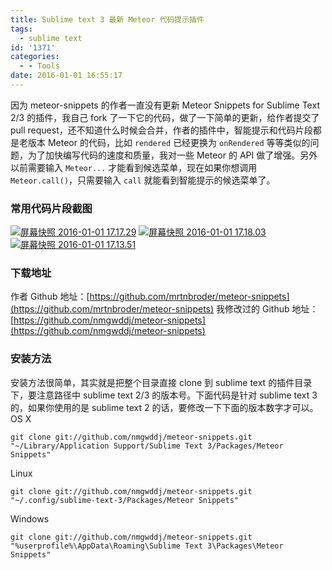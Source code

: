 ```yaml
---
title: Sublime text 3 最新 Meteor 代码提示插件
tags:
  - sublime text
id: '1371'
categories:
  - - Tools
date: 2016-01-01 16:55:17
---
```


因为 meteor-snippets 的作者一直没有更新 Meteor Snippets for Sublime Text 2/3 的插件，我自己 fork 了一下它的代码，做了一下简单的更新，给作者提交了 pull request，还不知道什么时候会合并，作者的插件中，智能提示和代码片段都是老版本 Meteor 的代码，比如 `rendered` 已经更换为 `onRendered` 等等类似的问题，为了加快编写代码的速度和质量，我对一些 Meteor 的 API 做了增强。另外以前需要输入 `Meteor...` 才能看到候选菜单，现在如果你想调用 `Meteor.call()`，只需要输入 `call` 就能看到智能提示的候选菜单了。
<!-- more -->
### 常用代码片段截图

[![屏幕快照 2016-01-01 17.17.29](http://www.mycode.net.cn/wp-content/uploads/2016/01/屏幕快照-2016-01-01-17.17.29-300x44.png)](http://www.mycode.net.cn/wp-content/uploads/2016/01/屏幕快照-2016-01-01-17.17.29.png) [![屏幕快照 2016-01-01 17.18.03](http://www.mycode.net.cn/wp-content/uploads/2016/01/屏幕快照-2016-01-01-17.18.03-300x85.png)](http://www.mycode.net.cn/wp-content/uploads/2016/01/屏幕快照-2016-01-01-17.18.03.png) [![屏幕快照 2016-01-01 17.13.51](http://www.mycode.net.cn/wp-content/uploads/2016/01/屏幕快照-2016-01-01-17.13.51-801x1024.png)](http://www.mycode.net.cn/wp-content/uploads/2016/01/屏幕快照-2016-01-01-17.13.51.png)

### 下载地址

作者 Github 地址：[https://github.com/mrtnbroder/meteor-snippets](https://github.com/mrtnbroder/meteor-snippets) 我修改过的 Github 地址：[https://github.com/nmgwddj/meteor-snippets](https://github.com/nmgwddj/meteor-snippets)

### 安装方法

安装方法很简单，其实就是把整个目录直接 clone 到 sublime text 的插件目录下，要注意路径中 sublime text 2/3 的版本号。下面代码是针对 sublime text 3 的，如果你使用的是 sublime text 2 的话，要修改一下下面的版本数字才可以。 OS X

```
git clone git://github.com/nmgwddj/meteor-snippets.git "~/Library/Application Support/Sublime Text 3/Packages/Meteor Snippets"
```

Linux

```
git clone git://github.com/nmgwddj/meteor-snippets.git "~/.config/sublime-text-3/Packages/Meteor Snippets"
```

Windows

```
git clone git://github.com/nmgwddj/meteor-snippets.git "%userprofile%\AppData\Roaming\Sublime Text 3\Packages\Meteor Snippets"
```